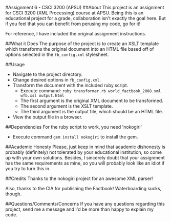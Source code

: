 #Assignment 6 - CSCI 3200 (APSU)
##About
This project is an assignment for CSCI 3200 (XML Processing) course at APSU. Being this is an educational project for a grade, collaboration isn't exactly the goal here. But if you feel that you can benefit from perusing my code, go for it! 

For reference, I have included the original assignment instructions. 

##What it Does
The purpose of the project is to create an XSLT template which transforms the original document into an HTML file based off of options selected in the `fb_config.xml` stylesheet.

##Usage
* Navigate to the project directory.
* Change desired options in `fb_config.xml`.
* Transform the document with the included ruby script.
  * Execute command: `ruby transformer.rb world_factbook_2008.xml wfb.xsl output.html`
  * The first argument is the original XML document to be transformed.
  * The second argument is the XSLT template.
  * The third argument is the output file, which should be an HTML file.
* View the output file in a browser.

##Dependencies
For the ruby script to work, you need 'nokogiri'
* Execute command `gem install nokogiri` to install the gem.

##Academic Honesty
Please, just keep in mind that academic dishonesty is probably (definitely) not tolerated by your educational institution, so come up with your own solutions. Besides, I sincerely doubt that your assignment has the same requirements as mine, so you will probably look like an idiot if you try to turn this in.

##Credits
Thanks to the nokogiri project for an awesome XML parser!

Also, thanks to the CIA for publishing the Factbook! Waterboarding sucks, though.

##Questions/Comments/Concerns
If you have any questions regarding this project, send me a message and I'd be more than happy to explain my code.

